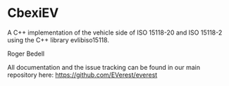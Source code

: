 # CbexiEV

A C++ implementation of the vehicle side of ISO 15118-20 and ISO 15118-2 using the C++ library evlibiso15118.

Roger Bedell


All documentation and the issue tracking can be found in our main repository here: https://github.com/EVerest/everest
